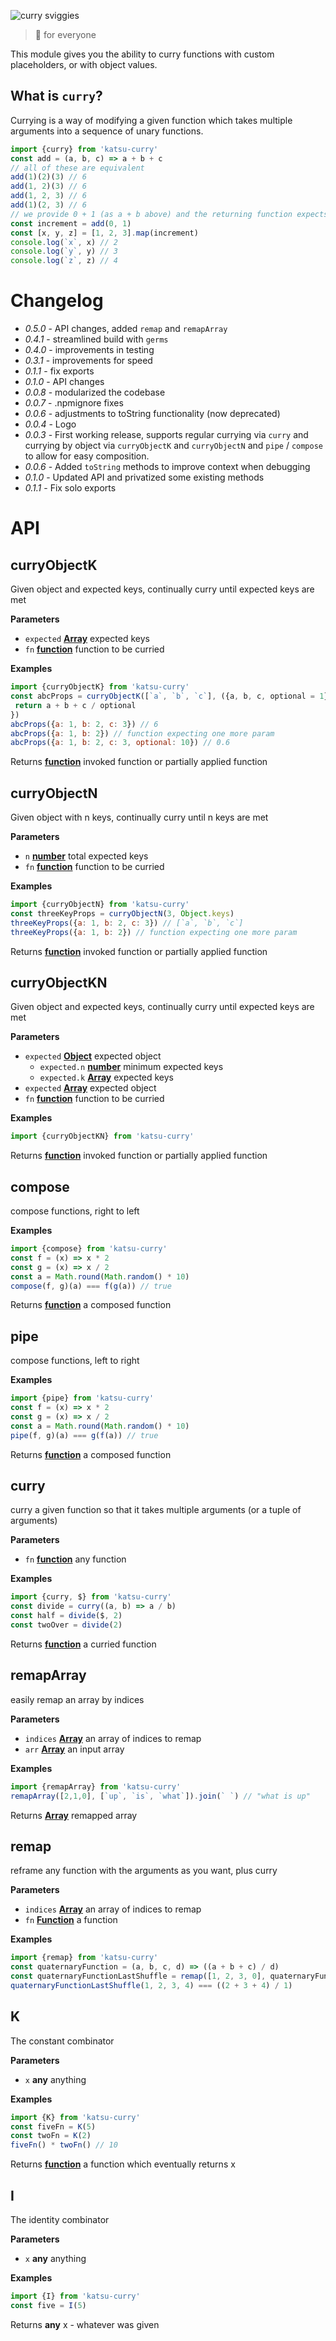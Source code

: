 ![curry sviggies](https://cdn.rawgit.com/brekk/katsu-curry/09c7d12/logo.svg)

> 🍛 for everyone

This module gives you the ability to curry functions with custom placeholders, or with object values.

## What is `curry`?

Currying is a way of modifying a given function which takes multiple arguments into a sequence of unary functions.

```js
import {curry} from 'katsu-curry'
const add = (a, b, c) => a + b + c
// all of these are equivalent
add(1)(2)(3) // 6
add(1, 2)(3) // 6
add(1, 2, 3) // 6
add(1)(2, 3) // 6
// we provide 0 + 1 (as a + b above) and the returning function expects the c value, above
const increment = add(0, 1)
const [x, y, z] = [1, 2, 3].map(increment)
console.log(`x`, x) // 2
console.log(`y`, y) // 3
console.log(`z`, z) // 4
```

# Changelog

-   _0.5.0_ - API changes, added `remap` and `remapArray`
-   _0.4.1_ - streamlined build with `germs`
-   _0.4.0_ - improvements in testing
-   _0.3.1_ - improvements for speed
-   _0.1.1_ - fix exports
-   _0.1.0_ - API changes
-   _0.0.8_ - modularized the codebase
-   _0.0.7_ - .npmignore fixes
-   _0.0.6_ - adjustments to toString functionality (now deprecated)
-   _0.0.4_ - Logo
-   _0.0.3_ - First working release, supports regular currying via `curry` and currying by object via `curryObjectK` and `curryObjectN` and `pipe` / `compose` to allow for easy composition.
-   _0.0.6_ - Added `toString` methods to improve context when debugging
-   _0.1.0_ - Updated API and privatized some existing methods
-   _0.1.1_ - Fix solo exports

# API

<!-- Generated by documentation.js. Update this documentation by updating the source code. -->

## curryObjectK

Given object and expected keys, continually curry until expected keys are met

**Parameters**

-   `expected` **[Array](https://developer.mozilla.org/en-US/docs/Web/JavaScript/Reference/Global_Objects/Array)** expected keys
-   `fn` **[function](https://developer.mozilla.org/en-US/docs/Web/JavaScript/Reference/Statements/function)** function to be curried

**Examples**

```javascript
import {curryObjectK} from 'katsu-curry'
const abcProps = curryObjectK([`a`, `b`, `c`], ({a, b, c, optional = 1}) => {
 return a + b + c / optional
})
abcProps({a: 1, b: 2, c: 3}) // 6
abcProps({a: 1, b: 2}) // function expecting one more param
abcProps({a: 1, b: 2, c: 3, optional: 10}) // 0.6
```

Returns **[function](https://developer.mozilla.org/en-US/docs/Web/JavaScript/Reference/Statements/function)** invoked function or partially applied function

## curryObjectN

Given object with n keys, continually curry until n keys are met

**Parameters**

-   `n` **[number](https://developer.mozilla.org/en-US/docs/Web/JavaScript/Reference/Global_Objects/Number)** total expected keys
-   `fn` **[function](https://developer.mozilla.org/en-US/docs/Web/JavaScript/Reference/Statements/function)** function to be curried

**Examples**

```javascript
import {curryObjectN} from 'katsu-curry'
const threeKeyProps = curryObjectN(3, Object.keys)
threeKeyProps({a: 1, b: 2, c: 3}) // [`a`, `b`, `c`]
threeKeyProps({a: 1, b: 2}) // function expecting one more param
```

Returns **[function](https://developer.mozilla.org/en-US/docs/Web/JavaScript/Reference/Statements/function)** invoked function or partially applied function

## curryObjectKN

Given object and expected keys, continually curry until expected keys are met

**Parameters**

-   `expected` **[Object](https://developer.mozilla.org/en-US/docs/Web/JavaScript/Reference/Global_Objects/Object)** expected object
    -   `expected.n` **[number](https://developer.mozilla.org/en-US/docs/Web/JavaScript/Reference/Global_Objects/Number)** minimum expected keys
    -   `expected.k` **[Array](https://developer.mozilla.org/en-US/docs/Web/JavaScript/Reference/Global_Objects/Array)** expected keys
-   `expected` **[Array](https://developer.mozilla.org/en-US/docs/Web/JavaScript/Reference/Global_Objects/Array)** expected object
-   `fn` **[function](https://developer.mozilla.org/en-US/docs/Web/JavaScript/Reference/Statements/function)** function to be curried

**Examples**

```javascript
import {curryObjectKN} from 'katsu-curry'
```

Returns **[function](https://developer.mozilla.org/en-US/docs/Web/JavaScript/Reference/Statements/function)** invoked function or partially applied function

## compose

compose functions, right to left

**Examples**

```javascript
import {compose} from 'katsu-curry'
const f = (x) => x * 2
const g = (x) => x / 2
const a = Math.round(Math.random() * 10)
compose(f, g)(a) === f(g(a)) // true
```

Returns **[function](https://developer.mozilla.org/en-US/docs/Web/JavaScript/Reference/Statements/function)** a composed function

## pipe

compose functions, left to right

**Examples**

```javascript
import {pipe} from 'katsu-curry'
const f = (x) => x * 2
const g = (x) => x / 2
const a = Math.round(Math.random() * 10)
pipe(f, g)(a) === g(f(a)) // true
```

Returns **[function](https://developer.mozilla.org/en-US/docs/Web/JavaScript/Reference/Statements/function)** a composed function

## curry

curry a given function so that it takes multiple arguments (or a tuple of arguments)

**Parameters**

-   `fn` **[function](https://developer.mozilla.org/en-US/docs/Web/JavaScript/Reference/Statements/function)** any function

**Examples**

```javascript
import {curry, $} from 'katsu-curry'
const divide = curry((a, b) => a / b)
const half = divide($, 2)
const twoOver = divide(2)
```

Returns **[function](https://developer.mozilla.org/en-US/docs/Web/JavaScript/Reference/Statements/function)** a curried function

## remapArray

easily remap an array by indices

**Parameters**

-   `indices` **[Array](https://developer.mozilla.org/en-US/docs/Web/JavaScript/Reference/Global_Objects/Array)** an array of indices to remap
-   `arr` **[Array](https://developer.mozilla.org/en-US/docs/Web/JavaScript/Reference/Global_Objects/Array)** an input array

**Examples**

```javascript
import {remapArray} from 'katsu-curry'
remapArray([2,1,0], [`up`, `is`, `what`]).join(` `) // "what is up"
```

Returns **[Array](https://developer.mozilla.org/en-US/docs/Web/JavaScript/Reference/Global_Objects/Array)** remapped array

## remap

reframe any function with the arguments as you want, plus curry

**Parameters**

-   `indices` **[Array](https://developer.mozilla.org/en-US/docs/Web/JavaScript/Reference/Global_Objects/Array)** an array of indices to remap
-   `fn` **[Function](https://developer.mozilla.org/en-US/docs/Web/JavaScript/Reference/Statements/function)** a function

**Examples**

```javascript
import {remap} from 'katsu-curry'
const quaternaryFunction = (a, b, c, d) => ((a + b + c) / d)
const quaternaryFunctionLastShuffle = remap([1, 2, 3, 0], quaternaryFunction)
quaternaryFunctionLastShuffle(1, 2, 3, 4) === ((2 + 3 + 4) / 1)
```

## K

The constant combinator

**Parameters**

-   `x` **any** anything

**Examples**

```javascript
import {K} from 'katsu-curry'
const fiveFn = K(5)
const twoFn = K(2)
fiveFn() * twoFn() // 10
```

Returns **[function](https://developer.mozilla.org/en-US/docs/Web/JavaScript/Reference/Statements/function)** a function which eventually returns x

## I

The identity combinator

**Parameters**

-   `x` **any** anything

**Examples**

```javascript
import {I} from 'katsu-curry'
const five = I(5)
```

Returns **any** x - whatever was given
